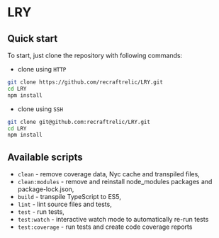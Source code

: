 # LRY

## Quick start

To start, just clone the repository with following commands:

- clone using `HTTP`

```sh
git clone https://github.com/recraftrelic/LRY.git
cd LRY
npm install
```

- clone using `SSH`

```sh
git clone git@github.com:recraftrelic/LRY.git
cd LRY
npm install
```

## Available scripts

+ `clean` - remove coverage data, Nyc cache and transpiled files,
+ `clean:modules` - remove and reinstall node_modules packages and package-lock.json,
+ `build` - transpile TypeScript to ES5,
+ `lint` - lint source files and tests,
+ `test` - run tests,
+ `test:watch` - interactive watch mode to automatically re-run tests
+ `test:coverage` - run tests and create code coverage reports
